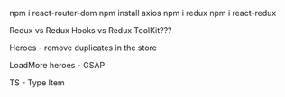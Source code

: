 npm i react-router-dom
npm install axios
npm i redux
npm i react-redux


Redux vs Redux Hooks vs Redux ToolKit???

Heroes - remove duplicates in the store

LoadMore heroes - GSAP

TS - Type Item